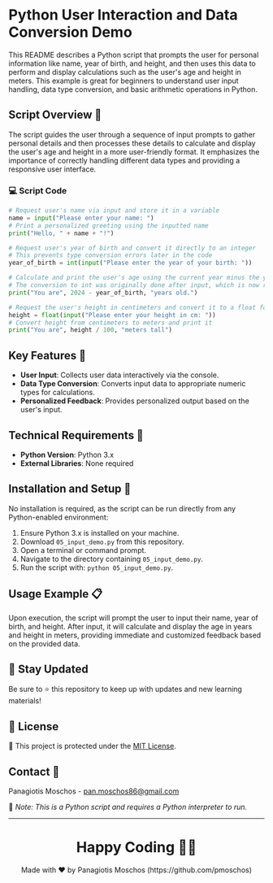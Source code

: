 
# Python User Interaction and Data Conversion Demo

This README describes a Python script that prompts the user for personal information like name, year of birth, and height, and then uses this data to perform and display calculations such as the user's age and height in meters. This example is great for beginners to understand user input handling, data type conversion, and basic arithmetic operations in Python.

## Script Overview 📘

The script guides the user through a sequence of input prompts to gather personal details and then processes these details to calculate and display the user's age and height in a more user-friendly format. It emphasizes the importance of correctly handling different data types and providing a responsive user interface.

### :computer: Script Code

```python
# Request user's name via input and store it in a variable
name = input("Please enter your name: ")
# Print a personalized greeting using the inputted name
print("Hello, " + name + "!")

# Request user's year of birth and convert it directly to an integer
# This prevents type conversion errors later in the code
year_of_birth = int(input("Please enter the year of your birth: "))

# Calculate and print the user's age using the current year minus the year of birth
# The conversion to int was originally done after input, which is now refactored to be immediate
print("You are", 2024 - year_of_birth, "years old.")   

# Request the user's height in centimeters and convert it to a float for precision
height = float(input("Please enter your height in cm: "))
# Convert height from centimeters to meters and print it
print("You are", height / 100, "meters tall")
```

## Key Features 🌟

- **User Input**: Collects user data interactively via the console.
- **Data Type Conversion**: Converts input data to appropriate numeric types for calculations.
- **Personalized Feedback**: Provides personalized output based on the user's input.

## Technical Requirements 🔧

- **Python Version**: Python 3.x
- **External Libraries**: None required

## Installation and Setup 🚀

No installation is required, as the script can be run directly from any Python-enabled environment:
1. Ensure Python 3.x is installed on your machine.
2. Download `05_input_demo.py` from this repository.
3. Open a terminal or command prompt.
4. Navigate to the directory containing `05_input_demo.py`.
5. Run the script with: `python 05_input_demo.py`.

## Usage Example 📋

Upon execution, the script will prompt the user to input their name, year of birth, and height. After input, it will calculate and display the age in years and height in meters, providing immediate and customized feedback based on the provided data.

## 📢 Stay Updated
Be sure to ⭐ this repository to keep up with updates and new learning materials!

## 📄 License
🔐 This project is protected under the [MIT License](https://mit-license.org/).

## Contact 📧
Panagiotis Moschos - pan.moschos86@gmail.com

🔗 *Note: This is a Python script and requires a Python interpreter to run.*

---
<h1 align=center>Happy Coding 👨‍💻 </h1>

<p align="center">
  Made with ❤️ by Panagiotis Moschos (https://github.com/pmoschos)
</p>
